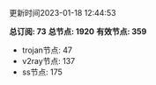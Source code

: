 更新时间2023-01-18 12:44:53

**总订阅: 73**
**总节点: 1920**
**有效节点: 359**
- trojan节点: 47
- v2ray节点: 137
- ss节点: 175
